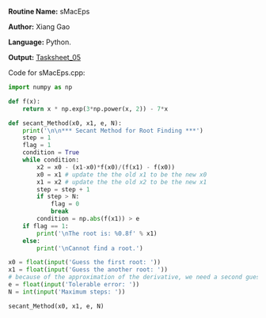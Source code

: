 **Routine Name:** sMacEps  

**Author:** Xiang Gao 

**Language:** Python.

**Output:** [Tasksheet_05](https://github.com/GoByMark/math4610/blob/main/Homework_Tasks/Tasksheet_05/Tasksheet%2005.pdf)

Code for sMacEps.cpp:  
```Python
import numpy as np

def f(x):
    return x * np.exp(3*np.power(x, 2)) - 7*x

def secant_Method(x0, x1, e, N):
    print('\n\n*** Secant Method for Root Finding ***')
    step = 1
    flag = 1
    condition = True
    while condition:
        x2 = x0 - (x1-x0)*f(x0)/(f(x1) - f(x0))
        x0 = x1 # update the the old x1 to be the new x0
        x1 = x2 # update the the old x2 to be the new x1
        step = step + 1
        if step > N:
            flag = 0
            break
        condition = np.abs(f(x1)) > e
    if flag == 1:
        print('\nThe root is: %0.8f' % x1)
    else:
        print('\nCannot find a root.')

x0 = float(input('Guess the first root: '))
x1 = float(input('Guess the another root: '))
# because of the approximation of the derivative, we need a second guess
e = float(input('Tolerable error: '))
N = int(input('Maximum steps: '))

secant_Method(x0, x1, e, N)
```
